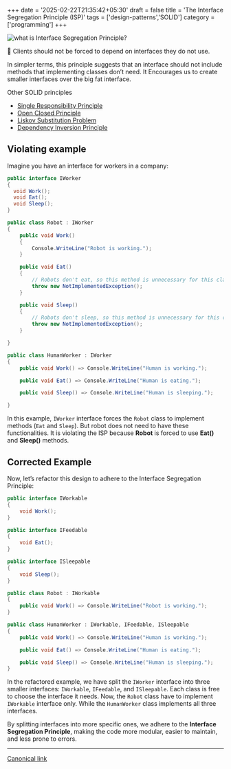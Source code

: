 +++
date = '2025-02-22T21:35:42+05:30'
draft = false
title = 'The Interface Segregation Principle (ISP)'
tags = ['design-patterns','SOLID']
category = ['programming']
+++

![what is Interface Segregation Principle?](/images/ISP.jpg)

📢 Clients should not be forced to depend on interfaces they do not use.

In simpler terms, this principle suggests that an interface should not include methods that implementing classes don’t need. It Encourages us to create smaller interfaces over the big fat interface.

Other SOLID principles

- [Single Responsibility Principle](/posts/single-responsibility-principle/)
- [Open Closed Principle](/posts/open-closed-principle/)
- [Liskov Substitution Problem](/posts/liskov-substitution-principle/)
- [Dependency Inversion Principle](/posts/dependency-inversion-principle/)

## Violating example

Imagine you have an interface for workers in a company:

```cs
public interface IWorker
{
  void Work();
  void Eat();
  void Sleep();
}

public class Robot : IWorker
{
    public void Work()
    {
        Console.WriteLine("Robot is working.");
    }

    public void Eat()
    {
        // Robots don't eat, so this method is unnecessary for this class
        throw new NotImplementedException();
    }

    public void Sleep()
    {
        // Robots don't sleep, so this method is unnecessary for this class
        throw new NotImplementedException();
    }

}

public class HumanWorker : IWorker
{
    public void Work() => Console.WriteLine("Human is working.");

    public void Eat() => Console.WriteLine("Human is eating.");

    public void Sleep() => Console.WriteLine("Human is sleeping.");

}
```

In this example, `IWorker` interface forces the `Robot` class to implement methods (`Eat` and `Sleep`). But robot does not need to have these functionalities. It is violating the ISP because **Robot** is forced to use **Eat()** and **Sleep()** methods.

## Corrected Example

Now, let’s refactor this design to adhere to the Interface Segregation Principle:

```cs
public interface IWorkable
{
    void Work();
}

public interface IFeedable
{
    void Eat();
}

public interface ISleepable
{
    void Sleep();
}

public class Robot : IWorkable
{
    public void Work() => Console.WriteLine("Robot is working.");
}

public class HumanWorker : IWorkable, IFeedable, ISleepable
{
    public void Work() => Console.WriteLine("Human is working.");

    public void Eat() => Console.WriteLine("Human is eating.");

    public void Sleep() => Console.WriteLine("Human is sleeping.");
}
```

In the refactored example, we have split the `IWorker` interface into three smaller interfaces: `IWorkable`, `IFeedable`, and `ISleepable`. Each class is free to choose the interface it needs. Now, the `Robot` class have to implement `IWorkable` interface only. While the `HumanWorker` class implements all three interfaces.

By splitting interfaces into more specific ones, we adhere to the **Interface Segregation Principle**, making the code more modular, easier to maintain, and less prone to errors.

---

[Canonical link](https://medium.com/@ravindradevrani/the-interface-segregation-principle-isp-eae6ae0dcdae)
